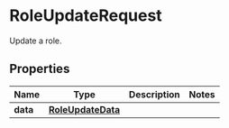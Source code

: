 

# RoleUpdateRequest

Update a role.

## Properties

Name | Type | Description | Notes
------------ | ------------- | ------------- | -------------
**data** | [**RoleUpdateData**](RoleUpdateData.md) |  | 




